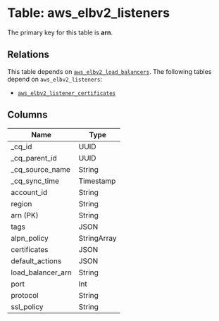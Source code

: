 # Table: aws_elbv2_listeners



The primary key for this table is **arn**.

## Relations
This table depends on [`aws_elbv2_load_balancers`](aws_elbv2_load_balancers.md).
The following tables depend on `aws_elbv2_listeners`:
  - [`aws_elbv2_listener_certificates`](aws_elbv2_listener_certificates.md)

## Columns
| Name          | Type          |
| ------------- | ------------- |
|_cq_id|UUID|
|_cq_parent_id|UUID|
|_cq_source_name|String|
|_cq_sync_time|Timestamp|
|account_id|String|
|region|String|
|arn (PK)|String|
|tags|JSON|
|alpn_policy|StringArray|
|certificates|JSON|
|default_actions|JSON|
|load_balancer_arn|String|
|port|Int|
|protocol|String|
|ssl_policy|String|